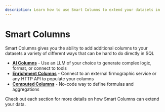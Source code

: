 ```yaml
---
description: Learn how to use Smart Columns to extend your datasets in Census
---
```


# Smart Columns

Smart Columns gives you the ability to add additional columns to your datasets a variety of different ways that can be hard to do directly in SQL

* [**AI Columns**](ai-columns/) - Use an LLM of your choice to generate complex logic, format, or connect to tools
* [**Enrichment Columns**](enrichment/) - Connect to an external firmographic service or any HTTP API to populate your columns&#x20;
* [**Computed Columns**](computed-columns.md) - No-code way to define formulas and aggregations&#x20;

Check out each section for more details on how Smart Columns can extend your data.



